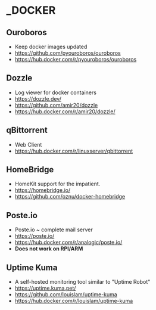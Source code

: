 # _DOCKER

## Ouroboros
* Keep docker images updated
* https://github.com/pyouroboros/ouroboros
* https://hub.docker.com/r/pyouroboros/ouroboros

## Dozzle
* Log viewer for docker containers
* https://dozzle.dev/
* https://github.com/amir20/dozzle
* https://hub.docker.com/r/amir20/dozzle/

## qBittorrent
* Web Client 
* https://hub.docker.com/r/linuxserver/qbittorrent

## HomeBridge
* HomeKit support for the impatient.
* https://homebridge.io/
* https://github.com/oznu/docker-homebridge

## Poste.io
* Poste.io ~ complete mail server
* https://poste.io/
* https://hub.docker.com/r/analogic/poste.io/
* **Does not work on RPI/ARM**

## Uptime Kuma
* A self-hosted monitoring tool similar to "Uptime Robot"
* https://uptime.kuma.pet/
* https://github.com/louislam/uptime-kuma
* https://hub.docker.com/r/louislam/uptime-kuma
